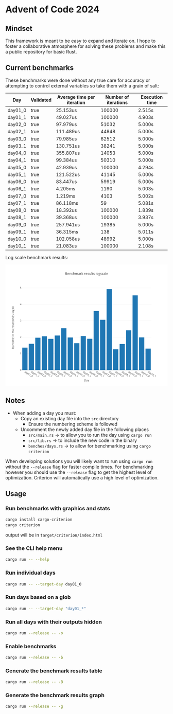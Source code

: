 # Advent of Code 2024

## Mindset

This framework is meant to be easy to expand and iterate on. I hope to foster a collaborative atmosphere for solving these problems and make this a public repository for basic Rust.

## Current benchmarks

These benchmarks were done without any true care for accuracy or attempting to control external variables so take them with a grain of salt:

|   Day   | Validated | Average time per iteration | Number of iterations | Execution time |
| ------- | --------- | -------------------------- | -------------------- | -------------- |
| day01_0 |      true |                   25.153us |               100000 |         2.515s |
| day01_1 |      true |                   49.027us |               100000 |         4.903s |
| day02_0 |      true |                   97.979us |                51032 |         5.000s |
| day02_1 |      true |                  111.489us |                44848 |         5.000s |
| day03_0 |      true |                   79.985us |                62512 |         5.000s |
| day03_1 |      true |                  130.751us |                38241 |         5.000s |
| day04_0 |      true |                  355.807us |                14053 |         5.000s |
| day04_1 |      true |                   99.384us |                50310 |         5.000s |
| day05_0 |      true |                   42.939us |               100000 |         4.294s |
| day05_1 |      true |                  121.522us |                41145 |         5.000s |
| day06_0 |      true |                   83.447us |                59919 |         5.000s |
| day06_1 |      true |                    4.205ms |                 1190 |         5.003s |
| day07_0 |      true |                    1.219ms |                 4103 |         5.002s |
| day07_1 |      true |                   86.118ms |                   59 |         5.081s |
| day08_0 |      true |                   18.392us |               100000 |         1.839s |
| day08_1 |      true |                   39.368us |               100000 |         3.937s |
| day09_0 |      true |                  257.941us |                19385 |         5.000s |
| day09_1 |      true |                   36.315ms |                  138 |         5.011s |
| day10_0 |      true |                  102.058us |                48992 |         5.000s |
| day10_1 |      true |                   21.083us |               100000 |         2.108s |

Log scale benchmark results:

![](./media/benchmark-graph.png)

## Notes

- When adding a day you must:
  - Copy an existing day file into the `src` directory
    - Ensure the numbering scheme is followed
  - Uncomment the newly added day file in the following places
    - `src/main.rs` -> to allow you to run the day using `cargo run`
    - `src/lib.rs` -> to include the new code in the binary
    - `benches/days.rs` -> to allow for benchmarking using `cargo criterion`

When developing solutions you will likely want to run using `cargo run` without the `--release` flag for faster compile times. For benchmarking however you should use the `--release` flag to get the highest level of optimization. Criterion will automatically use a high level of optimization.

## Usage
### Run benchmarks with graphics and stats
``` bash
cargo install cargo-criterion
cargo criterion
```
output will be in `target/criterion/index.html`

### See the CLI help menu
``` bash
cargo run -- --help
```

### Run individual days
``` bash
cargo run -- --target-day day01_0
```

### Run days based on a glob
``` bash
cargo run -- --target-day "day01_*"
```

### Run all days with their outputs hidden
``` bash
cargo run --release -- -o
```

### Enable benchmarks
``` bash
cargo run --release -- -b
```

### Generate the benchmark results table
``` bash
cargo run --release -- -B
```

### Generate the benchmark results graph
``` bash
cargo run --release -- -g
```
